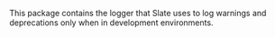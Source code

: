 
This package contains the logger that Slate uses to log warnings and deprecations only when in development environments.

